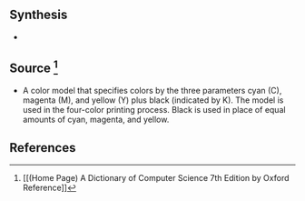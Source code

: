## Synthesis
- 
## Source [^1]
- A color model that specifies colors by the three parameters cyan (C), magenta (M), and yellow (Y) plus black (indicated by K). The model is used in the four-color printing process. Black is used in place of equal amounts of cyan, magenta, and yellow.
## References

[^1]: [[(Home Page) A Dictionary of Computer Science 7th Edition by Oxford Reference]]
